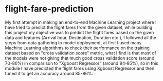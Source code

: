 # flight-fare-prediction
My first attempt in making an end-to-end Machine Learning project where I have tried to predict the flight fares from the given dataset, while building this project my objective was to predict the flight fares based on the given data and features (Arrival hour, Destination, Duration etc.), I followed all the steps from data gathering to model deployment, at first I used many Machine Learning algorithms to check their performance on the training dataset based on "cross validation score" metric, what I find is that most of the models were not giving that much good cross validation score (around 70-80%) in comparison to "Xgboost Regressor" (around 84-85%), so in this module I have predicted the flight fares using Xgboost Regressor and then tuned it to get an accuracy around 85-86%.
